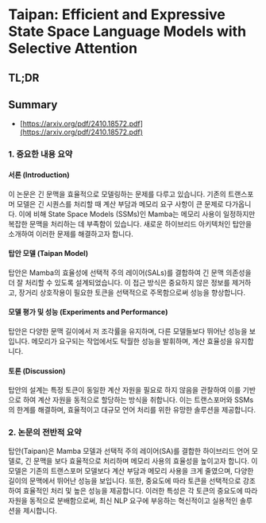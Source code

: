 # Taipan: Efficient and Expressive State Space Language Models with Selective Attention
## TL;DR
## Summary
- [https://arxiv.org/pdf/2410.18572.pdf](https://arxiv.org/pdf/2410.18572.pdf)

### 1. 중요한 내용 요약

#### **서론 (Introduction)**
이 논문은 긴 문맥을 효율적으로 모델링하는 문제를 다루고 있습니다. 기존의 트랜스포머 모델은 긴 시퀀스를 처리할 때 계산 부담과 메모리 요구 사항이 큰 문제로 다가옵니다. 이에 비해 State Space Models (SSMs)인 Mamba는 메모리 사용이 일정하지만 복잡한 문맥을 처리하는 데 부족함이 있습니다. 새로운 하이브리드 아키텍처인 탑안을 소개하여 이러한 문제를 해결하고자 합니다.

#### **탑안 모델 (Taipan Model)**
탑안은 Mamba의 효율성에 선택적 주의 레이어(SALs)를 결합하여 긴 문맥 의존성을 더 잘 처리할 수 있도록 설계되었습니다. 이 접근 방식은 중요하지 않은 정보를 제거하고, 장거리 상호작용이 필요한 토큰을 선택적으로 주목함으로써 성능을 향상합니다.

#### **모델 평가 및 성능 (Experiments and Performance)**
탑안은 다양한 문맥 길이에서 저 조각률을 유지하며, 다른 모델들보다 뛰어난 성능을 보입니다. 메모리가 요구되는 작업에서도 탁월한 성능을 발휘하며, 계산 효율성을 유지합니다.

#### **토론 (Discussion)**
탑안의 설계는 특정 토큰이 동일한 계산 자원을 필요로 하지 않음을 관찰하여 이를 기반으로 하여 계산 자원을 동적으로 할당하는 방식을 취합니다. 이는 트랜스포머와 SSMs의 한계를 해결하며, 효율적이고 대규모 언어 처리를 위한 유망한 솔루션을 제공합니다.

### 2. 논문의 전반적 요약

탑안(Taipan)은 Mamba 모델과 선택적 주의 레이어(SA)를 결합한 하이브리드 언어 모델로, 긴 문맥을 보다 효율적으로 처리하며 메모리 사용의 효율성을 높이고자 합니다. 이 모델은 기존의 트랜스포머 모델보다 계산 부담과 메모리 사용을 크게 줄였으며, 다양한 길이의 문맥에서 뛰어난 성능을 보입니다. 또한, 중요도에 따라 토큰을 선택적으로 강조하여 효율적인 처리 및 높은 성능을 제공합니다. 이러한 특성은 각 토큰의 중요도에 따라 자원을 동적으로 분배함으로써, 최신 NLP 요구에 부응하는 혁신적이고 실용적인 솔루션을 제시합니다.